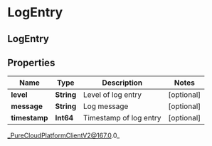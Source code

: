 # LogEntry

## LogEntry

## Properties

|Name | Type | Description | Notes|
|------------ | ------------- | ------------- | -------------|
| **level** | **String** | Level of log entry | [optional] |
| **message** | **String** | Log message | [optional] |
| **timestamp** | **Int64** | Timestamp of log entry | [optional] |



_PureCloudPlatformClientV2@167.0.0_
